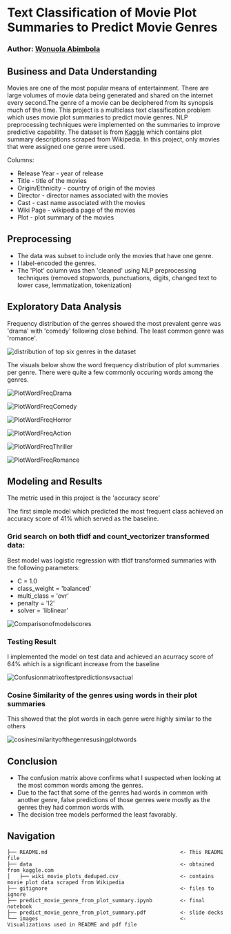 # Text Classification of Movie Plot Summaries to Predict Movie Genres

### Author: [Wonuola Abimbola](https://github.com/Wonuabimbola)

## Business and Data Understanding

Movies are one of the most popular means of entertainment. There are large volumes of movie data being generated and shared on the internet every second.The genre of a movie can be deciphered from its synopsis much of the time. This project is a multiclass text classification problem which uses movie plot summaries to predict movie genres. NLP preprocessing techniques were implemented on the summaries to improve predictive capability. The dataset is from [Kaggle](https://www.kaggle.com/jrobischon/wikipedia-movie-plots) which contains plot summary descriptions scraped from Wikipedia. In this project, only movies that were assigned one genre were used.

Columns:
* Release Year - year of release
* Title - title of the movies
* Origin/Ethnicity - country of origin of the movies
* Director - director names associated with the movies
* Cast - cast name associated with the movies
* Wiki Page - wikipedia page of the movies
* Plot - plot summary of the movies

## Preprocessing

- The data was subset to include only the movies that have one genre. 
- I label-encoded the genres. 
- The 'Plot' column was then 'cleaned' using NLP preprocessing techniques (removed stopwords, punctuations, digits, changed text to lower case, lemmatization, tokenization)

## Exploratory Data Analysis

Frequency distribution of the genres showed the most prevalent genre was 'drama' with 'comedy' following close behind. The least common genre was 'romance'.

![distribution of top six genres in the dataset](https://github.com/Wonuabimbola/movie_plot_project/blob/main/images/freqoftopgenres.png)

The visuals below show the word frequency distribution of plot summaries per genre. There were quite a few commonly occuring words among the genres.

![PlotWordFreqDrama](https://github.com/Wonuabimbola/movie_plot_project/blob/main/images/freqdistofwordsinplotsummaryfordramagenre.png)


![PlotWordFreqComedy](https://github.com/Wonuabimbola/movie_plot_project/blob/main/images/freqdistofwordsinplotsummaryforcomedygenre.png)


![PlotWordFreqHorror](https://github.com/Wonuabimbola/movie_plot_project/blob/main/images/freqdistofwordsinplotsummaryforhorrorgenre.png)


![PlotWordFreqAction](https://github.com/Wonuabimbola/movie_plot_project/blob/main/images/freqdistofwordsinplotsummaryforactiongenre.png)


![PlotWordFreqThriller](https://github.com/Wonuabimbola/movie_plot_project/blob/main/images/freqdistofwordsinplotsummaryforthrillergenre.png)


![PlotWordFreqRomance](https://github.com/Wonuabimbola/movie_plot_project/blob/main/images/freqdistofwordsinplotsummaryforromancegenre.png)


## Modeling and Results

The metric used in this project is the 'accuracy score'

The first simple model which predicted the most frequent class achieved an accuracy score of 41% which served as the baseline.

### Grid search on both tfidf and count_vectorizer transformed data:

Best model was logistic regression with tfidf transformed summaries with the following parameters:
* C = 1.0
* class_weight = 'balanced'
* multi_class = 'ovr'
* penalty = 'l2'
* solver = 'liblinear'

![Comparisonofmodelscores](https://github.com/Wonuabimbola/movie_plot_project/blob/main/images/model_scores.png)

### Testing Result

I implemented the model on test data and achieved an acurracy score of 64% which is a significant increase from the baseline

![Confusionmatrixoftestpredictionsvsactual](https://github.com/Wonuabimbola/movie_plot_project/blob/main/images/confusionmatrix.png)

### Cosine Similarity of the genres using words in their plot summaries

This showed that the plot words in each genre were highly similar to the others

![cosinesimilarityofthegenresusingplotwords](https://github.com/Wonuabimbola/movie_plot_project/blob/main/images/cosinesimilarityofthegenresusingplotwords.png)

## Conclusion
* The confusion matrix above confirms what I suspected when looking at the most common words among the genres.
* Due to the fact that some of the genres had words in common with another genre, false predictions of those genres were mostly as the genres they had common words with.
* The decision tree models performed the least favorably.


## Navigation


```
├── README.md                                           <- This README file
├── data                                                <- obtained from kaggle.com
│   ├── wiki_movie_plots_deduped.csv                    <- contains movie plot data scraped from Wikipedia
├── gitignore                                           <- files to ignore
├── predict_movie_genre_from_plot_summary.ipynb         <- final notebook
├── predict_movie_genre_from_plot_summary.pdf           <- slide decks
└── images                                              <- Visualizations used in README and pdf file



